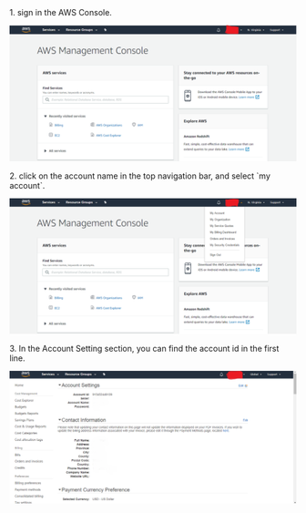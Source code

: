 <NavColumns>
<NavColumn>
<ColumnTitle>1. sign in the AWS Console.<ColumnTitle>
  
![sign-in-aws](/peering/img/sign-in-aws.png)
</NavColumn>

<NavColumn>
<ColumnTitle>2. click on the account name in the top navigation bar, and select `my account`.<ColumnTitle>
  
  
![my-account-menu](/peering/img/my-account-menu.png)
</NavColumn>


<NavColumn>
<ColumnTitle>3. In the Account Setting section, you can find the account id in the first line.<ColumnTitle>
    
![account-id](/peering/img/account-id.png)
</NavColumn>
<NavColumns>
